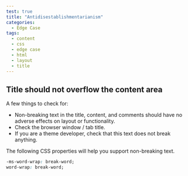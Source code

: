 ```yaml
---
test: true
title: "Antidisestablishmentarianism"
categories:
  - Edge Case
tags:
  - content
  - css
  - edge case
  - html
  - layout
  - title
---
```


## Title should not overflow the content area

A few things to check for:

-   Non-breaking text in the title, content, and comments should have no
    adverse effects on layout or functionality.
-   Check the browser window / tab title.
-   If you are a theme developer, check that this text does not break
    anything.

The following CSS properties will help you support non-breaking text.

```css
-ms-word-wrap: break-word;
word-wrap: break-word;
```
